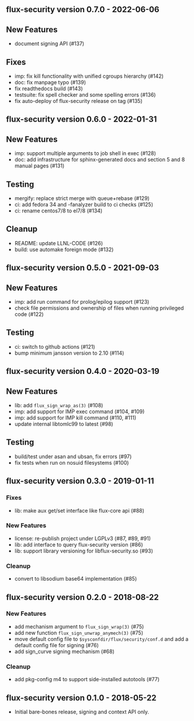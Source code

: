 flux-security version 0.7.0 - 2022-06-06
----------------------------------------

## New Features

 * document signing API (#137)

## Fixes

 * imp: fix kill functionality with unified cgroups hierarchy (#142)
 * doc: fix manpage typo (#139)
 * fix readthedocs build (#143)
 * testsuite: fix spell checker and some spelling errors (#136)
 * fix auto-deploy of flux-security release on tag (#135)


flux-security version 0.6.0 - 2022-01-31
----------------------------------------

## New Features

 * imp: support multiple arguments to job shell in exec (#128)
 * doc: add infrastructure for sphinx-generated docs and section 5 and 8
   manual pages (#131)

## Testing

 * mergify:  replace strict merge with queue+rebase (#129)
 * ci: add fedora 34 and -fanalyzer build to ci checks (#125)
 * ci: rename centos7/8 to el7/8 (#134)

## Cleanup

 * README: update LLNL-CODE (#126)
 * build: use automake foreign mode (#132)

flux-security version 0.5.0 - 2021-09-03
----------------------------------------

## New Features

 * imp: add run command for prolog/epilog support (#123)
 * check file permissions and ownership of files when running
   privileged code (#122)

## Testing
 
 * ci: switch to github actions (#121)
 * bump minimum jansson version to 2.10 (#114)


flux-security version 0.4.0 - 2020-03-19
----------------------------------------

## New Features

 * lib: add `flux_sign_wrap_as(3)` (#108)
 * imp: add support for IMP exec command (#104, #109)
 * imp: add support for IMP kill command (#110, #111)
 * update internal libtomlc99 to latest (#98)

## Testing

 * build/test under asan and ubsan, fix errors (#97)
 * fix tests when run on nosuid filesystems (#100)


flux-security version 0.3.0 - 2019-01-11
----------------------------------------

### Fixes

 * lib: make aux get/set interface like flux-core api (#88)

### New Features

 * license: re-publish project under LGPLv3 (#87, #89, #91)
 * lib: add interface to query flux-security version (#86)
 * lib: support library versioning for libflux-security.so (#93)

### Cleanup

 * convert to libsodium base64 implementation (#85)


flux-security version 0.2.0 - 2018-08-22
----------------------------------------

### New Features

 * add mechanism argument to `flux_sign_wrap(3)` (#75)
 * add new function `flux_sign_unwrap_anymech(3)` (#75)
 * move default config file to `$sysconfdir/flux/security/conf.d`
   and add a default config file for signing (#76)
 * add sign_curve signing mechanism (#68)

### Cleanup

 * add pkg-config m4 to support side-installed autotools (#77)


flux-security version 0.1.0 - 2018-05-22
----------------------------------------

 * Initial bare-bones release, signing and context API only.

